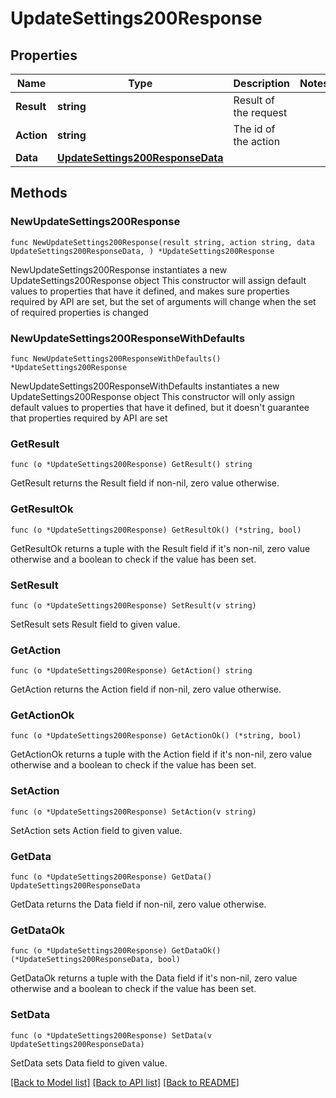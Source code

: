 # UpdateSettings200Response

## Properties

Name | Type | Description | Notes
------------ | ------------- | ------------- | -------------
**Result** | **string** | Result of the request | 
**Action** | **string** | The id of the action | 
**Data** | [**UpdateSettings200ResponseData**](UpdateSettings200ResponseData.md) |  | 

## Methods

### NewUpdateSettings200Response

`func NewUpdateSettings200Response(result string, action string, data UpdateSettings200ResponseData, ) *UpdateSettings200Response`

NewUpdateSettings200Response instantiates a new UpdateSettings200Response object
This constructor will assign default values to properties that have it defined,
and makes sure properties required by API are set, but the set of arguments
will change when the set of required properties is changed

### NewUpdateSettings200ResponseWithDefaults

`func NewUpdateSettings200ResponseWithDefaults() *UpdateSettings200Response`

NewUpdateSettings200ResponseWithDefaults instantiates a new UpdateSettings200Response object
This constructor will only assign default values to properties that have it defined,
but it doesn't guarantee that properties required by API are set

### GetResult

`func (o *UpdateSettings200Response) GetResult() string`

GetResult returns the Result field if non-nil, zero value otherwise.

### GetResultOk

`func (o *UpdateSettings200Response) GetResultOk() (*string, bool)`

GetResultOk returns a tuple with the Result field if it's non-nil, zero value otherwise
and a boolean to check if the value has been set.

### SetResult

`func (o *UpdateSettings200Response) SetResult(v string)`

SetResult sets Result field to given value.


### GetAction

`func (o *UpdateSettings200Response) GetAction() string`

GetAction returns the Action field if non-nil, zero value otherwise.

### GetActionOk

`func (o *UpdateSettings200Response) GetActionOk() (*string, bool)`

GetActionOk returns a tuple with the Action field if it's non-nil, zero value otherwise
and a boolean to check if the value has been set.

### SetAction

`func (o *UpdateSettings200Response) SetAction(v string)`

SetAction sets Action field to given value.


### GetData

`func (o *UpdateSettings200Response) GetData() UpdateSettings200ResponseData`

GetData returns the Data field if non-nil, zero value otherwise.

### GetDataOk

`func (o *UpdateSettings200Response) GetDataOk() (*UpdateSettings200ResponseData, bool)`

GetDataOk returns a tuple with the Data field if it's non-nil, zero value otherwise
and a boolean to check if the value has been set.

### SetData

`func (o *UpdateSettings200Response) SetData(v UpdateSettings200ResponseData)`

SetData sets Data field to given value.



[[Back to Model list]](../README.md#documentation-for-models) [[Back to API list]](../README.md#documentation-for-api-endpoints) [[Back to README]](../README.md)


